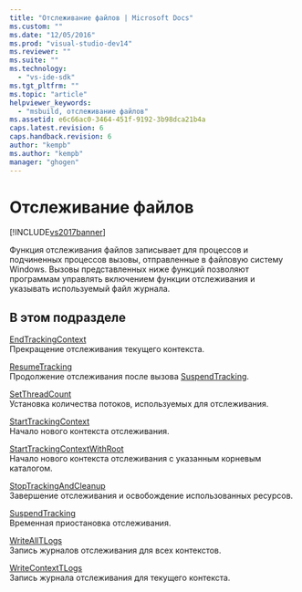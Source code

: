 ```yaml
---
title: "Отслеживание файлов | Microsoft Docs"
ms.custom: ""
ms.date: "12/05/2016"
ms.prod: "visual-studio-dev14"
ms.reviewer: ""
ms.suite: ""
ms.technology: 
  - "vs-ide-sdk"
ms.tgt_pltfrm: ""
ms.topic: "article"
helpviewer_keywords: 
  - "msbuild, отслеживание файлов"
ms.assetid: e6c66ac0-3464-451f-9192-3b98dca21b4a
caps.latest.revision: 6
caps.handback.revision: 6
author: "kempb"
ms.author: "kempb"
manager: "ghogen"
---
```

# Отслеживание файлов
[!INCLUDE[vs2017banner](../code-quality/includes/vs2017banner.md)]

Функция отслеживания файлов записывает для процессов и подчиненных процессов вызовы, отправленные в файловую систему Windows.  Вызовы представленных ниже функций позволяют программам управлять включением функции отслеживания и указывать используемый файл журнала.  
  
## В этом подразделе  
 [EndTrackingContext](../msbuild/endtrackingcontext.md)  
 Прекращение отслеживания текущего контекста.  
  
 [ResumeTracking](../msbuild/resumetracking.md)  
 Продолжение отслеживания после вызова [SuspendTracking](../msbuild/suspendtracking.md).  
  
 [SetThreadCount](../msbuild/setthreadcount.md)  
 Установка количества потоков, используемых для отслеживания.  
  
 [StartTrackingContext](../msbuild/starttrackingcontext.md)  
 Начало нового контекста отслеживания.  
  
 [StartTrackingContextWithRoot](../msbuild/starttrackingcontextwithroot.md)  
 Начало нового контекста отслеживания с указанным корневым каталогом.  
  
 [StopTrackingAndCleanup](../msbuild/stoptrackingandcleanup.md)  
 Завершение отслеживания и освобождение использованных ресурсов.  
  
 [SuspendTracking](../msbuild/suspendtracking.md)  
 Временная приостановка отслеживания.  
  
 [WriteAllTLogs](../msbuild/writealltlogs.md)  
 Запись журналов отслеживания для всех контекстов.  
  
 [WriteContextTLogs](../msbuild/writecontexttlogs.md)  
 Запись журнала отслеживания для текущего контекста.